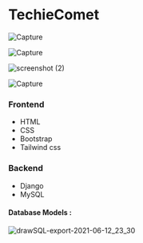 # TechieComet

![Capture](https://user-images.githubusercontent.com/63875409/121424357-df127580-c98e-11eb-899e-c1076ba119cb.PNG)


![Capture](https://user-images.githubusercontent.com/63875409/121424536-108b4100-c98f-11eb-9362-c4995f889b79.PNG)

![screenshot (2)](https://user-images.githubusercontent.com/63875409/121425984-a70c3200-c990-11eb-9d20-0fcf313f3243.png)

![Capture](https://user-images.githubusercontent.com/63875409/121425351-ee45f300-c98f-11eb-80dd-7cda4f32a78b.PNG)

### Frontend
* HTML
* CSS
* Bootstrap
* Tailwind css

### Backend
* Django
* MySQL

#### Database Models :

![drawSQL-export-2021-06-12_23_30](https://user-images.githubusercontent.com/63875409/121785308-b4b2f900-cbd6-11eb-8bc4-13cd68aa2a4a.png)



